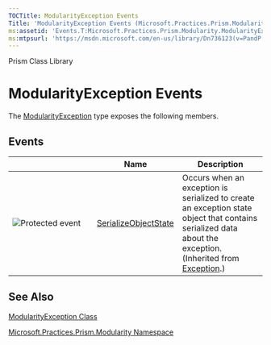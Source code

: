```yaml
---
TOCTitle: ModularityException Events
Title: 'ModularityException Events (Microsoft.Practices.Prism.Modularity)'
ms:assetid: 'Events.T:Microsoft.Practices.Prism.Modularity.ModularityException'
ms:mtpsurl: 'https://msdn.microsoft.com/en-us/library/Dn736123(v=PandP.50)'
---
```


Prism Class Library

ModularityException Events
==========================

The [ModularityException](https://msdn.microsoft.com/t:microsoft.practices.prism.modularity.modularityexception) type exposes the following members.

Events
------

<span id="eventTableToggle"></span>
<table>
<colgroup>
<col width="33%" />
<col width="33%" />
<col width="33%" />
</colgroup>
<thead>
<tr class="header">
<th> </th>
<th>Name</th>
<th>Description</th>
</tr>
</thead>
<tbody>
<tr class="odd">
<td><img src="https://msdn.microsoft.com/en-us/Dn736123.protevent(en-us,PandP.50).gif" title="Protected event" /></td>
<td><a href="http://msdn.microsoft.com/en-us/library/ee332915">SerializeObjectState</a></td>
<td><div class="summary">
Occurs when an exception is serialized to create an exception state object that contains serialized data about the exception.
</div>
(Inherited from <a href="http://msdn.microsoft.com/en-us/library/c18k6c59">Exception</a>.)</td>
</tr>
</tbody>
</table>

See Also
--------


[ModularityException Class](https://msdn.microsoft.com/t:microsoft.practices.prism.modularity.modularityexception)

[Microsoft.Practices.Prism.Modularity Namespace](https://msdn.microsoft.com/n:microsoft.practices.prism.modularity)
